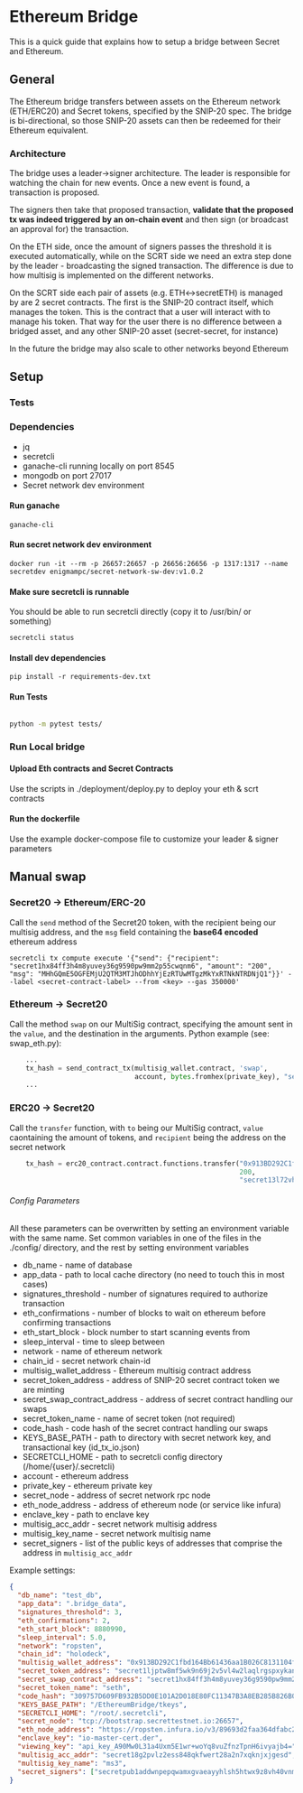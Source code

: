 # Ethereum Bridge
This is a quick guide that explains how to setup a bridge between Secret and Ethereum.

## General

The Ethereum bridge transfers between assets on the Ethereum network (ETH/ERC20) and Secret tokens, specified by the 
SNIP-20 spec. The bridge is bi-directional, so those SNIP-20 assets can then be redeemed for their Ethereum equivalent.

### Architecture
The bridge uses a leader->signer architecture. The leader is responsible for watching the chain for new events. Once a 
new event is found, a transaction is proposed. 

The signers then take that proposed transaction, __validate that the proposed tx was indeed triggered by an on-chain event__
and then sign (or broadcast an approval for) the transaction.

On the ETH side, once the amount of signers passes the threshold it is executed automatically, while on the SCRT side we 
need an extra step done by the leader - broadcasting the signed transaction. The difference is due to how multisig is
implemented on the different networks.

On the SCRT side each pair of assets (e.g. ETH<->secretETH) is managed by are 2 secret contracts. The first is the SNIP-20
contract itself, which manages the token. This is the contract that a user will interact with to manage his token. That way
for the user there is no difference between a bridged asset, and any other SNIP-20 asset (secret-secret, for instance) 

In the future the bridge may also scale to other networks beyond Ethereum

## Setup

### Tests

### Dependencies 
* jq
* secretcli 
* ganache-cli running locally on port 8545
* mongodb on port 27017
* Secret network dev environment

#### Run ganache

```ganache-cli```

#### Run secret network dev environment

```docker run -it --rm -p 26657:26657 -p 26656:26656 -p 1317:1317 --name secretdev enigmampc/secret-network-sw-dev:v1.0.2```

#### Make sure secretcli is runnable

You should be able to run secretcli directly (copy it to /usr/bin/ or something)
```
secretcli status
```

#### Install dev dependencies

```
pip install -r requirements-dev.txt
```

#### Run Tests

```sh

python -m pytest tests/
```

### Run Local bridge

#### Upload Eth contracts and Secret Contracts

Use the scripts in ./deployment/deploy.py to deploy your eth & scrt contracts

#### Run the dockerfile

Use the example docker-compose file to customize your leader & signer parameters

## Manual swap


### Secret20 -> Ethereum/ERC-20 

Call the `send` method of the Secret20 token, with the recipient being our multisig address, and the `msg` field containing the
__base64 encoded__ ethereum address

```
secretcli tx compute execute '{"send": {"recipient": "secret1hx84ff3h4m8yuvey36g9590pw9mm2p55cwqnm6", "amount": "200", "msg": "MHhGQmE5OGFEMjU2QTM3MTJhODhhYjEzRTUwMTgzMkYxRTNkNTRDNjQ1"}}' --label <secret-contract-label> --from <key> --gas 350000'
```

### Ethereum -> Secret20

Call the method `swap` on our MultiSig contract, specifying the amount sent in the `value`, and the destination in the arguments.
Python example (see: swap_eth.py):
```python
    ...
    tx_hash = send_contract_tx(multisig_wallet.contract, 'swap',
                               account, bytes.fromhex(private_key), "secret13l72vhjngmg55ykajxdnlalktwglyqjqv9pkq4", value=200)
    ...
```

### ERC20 -> Secret20

Call the `transfer` function, with `to` being our MultiSig contract, `value` caontaining the amount of tokens, and `recipient` being the address on the secret network

```python
    tx_hash = erc20_contract.contract.functions.transfer("0x913BD292C1fbd164Bb61436aa1B026C8131104fd",
                                                         200,
                                                         "secret13l72vhjngmg55ykajxdnlalktwglyqjqv9pkq4")...
```


###### Config Parameters

All these parameters can be overwritten by setting an environment variable with the same name. Set common variables in one
of the files in the ./config/ directory, and the rest by setting environment variables

* db_name - name of database
* app_data - path to local cache directory (no need to touch this in most cases)
* signatures_threshold - number of signatures required to authorize transaction 
* eth_confirmations - number of blocks to wait on ethereum before confirming transactions
* eth_start_block - block number to start scanning events from  
* sleep_interval - time to sleep between 
* network - name of ethereum network
* chain_id - secret network chain-id
* multisig_wallet_address - Ethereum multisig contract address
* secret_token_address - address of SNIP-20 secret contract token we are minting
* secret_swap_contract_address - address of secret contract handling our swaps
* secret_token_name - name of secret token (not required)
* code_hash - code hash of the secret contract handling our swaps
* KEYS_BASE_PATH - path to directory with secret network key, and transactional key (id_tx_io.json)
* SECRETCLI_HOME - path to secretcli config directory (/home/{user}/.secretcli)
* account - ethereum address
* private_key - ethereum private key
* secret_node - address of secret network rpc node
* eth_node_address - address of ethereum node (or service like infura)
* enclave_key - path to enclave key
* multisig_acc_addr - secret network multisig address
* multisig_key_name - secret network multisig name
* secret_signers - list of the public keys of addresses that comprise the address in `multisig_acc_addr`

Example settings:
```json
{
  "db_name": "test_db",
  "app_data": ".bridge_data",
  "signatures_threshold": 3,
  "eth_confirmations": 2,
  "eth_start_block": 8880990,
  "sleep_interval": 5.0,
  "network": "ropsten",
  "chain_id": "holodeck",
  "multisig_wallet_address": "0x913BD292C1fbd164Bb61436aa1B026C8131104fd",
  "secret_token_address": "secret1ljptw8mf5wk9n69j2v5vl4w2laqlrgspxykanp",
  "secret_swap_contract_address": "secret1hx84ff3h4m8yuvey36g9590pw9mm2p55cwqnm6",
  "secret_token_name": "seth",
  "code_hash": "309757D609FB932B5DD0E101A2D018E80FC11347B3A8EB285B826B0E2CBDA236",
  "KEYS_BASE_PATH": "/EthereumBridge/tkeys",
  "SECRETCLI_HOME": "/root/.secretcli",
  "secret_node": "tcp://bootstrap.secrettestnet.io:26657",
  "eth_node_address": "https://ropsten.infura.io/v3/89693d2faa364dfabc22b5635cb85a21",
  "enclave_key": "io-master-cert.der",
  "viewing_key": "api_key_A90Mw0L31a4Uxm5E1wr+woYq8vuZfnzTpnH6ivyajb4=",
  "multisig_acc_addr": "secret18g2pvlz2ess848qkfwert28a2n7xqknjxjgesd",
  "multisig_key_name": "ms3",
  "secret_signers": ["secretpub1addwnpepqwamxgvaeayyhlsh5htwx9z8vh40vnm5fwlr5axzn6jheeyv3yxhv2qk5p7", "secretpub1addwnpepqf080zg7qhwh7wx777jfnyaemp366778edfc5yt7238m3vk03a75ypdtyzk", "secretpub1addwnpepqfr4h7p7ylhyjuv0fcef22wu28sgdqljhnz9dtrpafhs4hdkn4r9z3w2z2n"]
}
```